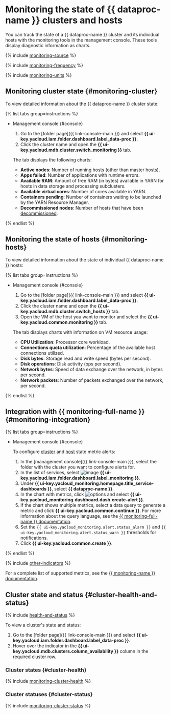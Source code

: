 # Monitoring the state of {{ dataproc-name }} clusters and hosts

You can track the state of a {{ dataproc-name }} cluster and its individual hosts with the monitoring tools in the management console. These tools display diagnostic information as charts.

{% include [monitoring-source](../../_includes/mdb/monitoring-provides.md) %}

{% include [monitoring-frequency](../../_includes/mdb/monitoring-freq.md) %}

{% include [monitoring-units](../../_includes/mdb/note-monitoring-auto-units.md) %}

## Monitoring cluster state {#monitoring-cluster}

To view detailed information about the {{ dataproc-name }} cluster state:

{% list tabs group=instructions %}

- Management console {#console}

   1. Go to the [folder page]({{ link-console-main }}) and select **{{ ui-key.yacloud.iam.folder.dashboard.label_data-proc }}**.
   1. Click the cluster name and open the **{{ ui-key.yacloud.mdb.cluster.switch_monitoring }}** tab.

   The tab displays the following charts:

   * **Active nodes**: Number of running hosts (other than master hosts).
   * **Apps failed**: Number of applications with runtime errors.
   * **Available RAM**: Amount of free RAM (in bytes) available in YARN for hosts in data storage and processing subclusters.
   * **Available virtual cores**: Number of cores available in YARN.
   * **Containers pending**: Number of containers waiting to be launched by the YARN Resource Manager.
   * **Decommissioned nodes**: Number of hosts that have been [decommissioned](../concepts/decommission.md).

{% endlist %}

## Monitoring the state of hosts {#monitoring-hosts}

To view detailed information about the state of individual {{ dataproc-name }} hosts:

{% list tabs group=instructions %}

- Management console {#console}

   1. Go to the [folder page]({{ link-console-main }}) and select **{{ ui-key.yacloud.iam.folder.dashboard.label_data-proc }}**.
   1. Click the cluster name and open the **{{ ui-key.yacloud.mdb.cluster.switch_hosts }}** tab.
   1. Open the VM of the host you want to monitor and select the **{{ ui-key.yacloud.common.monitoring }}** tab.

   The tab displays charts with information on VM resource usage:

   * **CPU Utilization**: Processor core workload.
   * **Connections quota utilization**: Percentage of the available host connections utilized.
   * **Disk bytes**: Storage read and write speed (bytes per second).
   * **Disk operations**: Disk activity (ops per second).
   * **Network bytes**: Speed of data exchange over the network, in bytes per second.
   * **Network packets**: Number of packets exchanged over the network, per second.

{% endlist %}


## Integration with {{ monitoring-full-name }} {#monitoring-integration}

{% list tabs group=instructions %}

- Management console {#console}

   To configure [cluster](#monitoring-cluster) and [host](#monitoring-hosts) state metric alerts:

   1. In the [management console]({{ link-console-main }}), select the folder with the cluster you want to configure alerts for.
   1. In the list of services, select ![image](../../_assets/console-icons/display-pulse.svg) **{{ ui-key.yacloud.iam.folder.dashboard.label_monitoring }}**.
   1. Under **{{ ui-key.yacloud_monitoring.homepage.title_service-dashboards }}**, select **{{ dataproc-name }}**.
   1. In the chart with metrics, click ![options](../../_assets/console-icons/ellipsis.svg) and select **{{ ui-key.yacloud_monitoring.dashboard.dash.create-alert }}**.
   1. If the chart shows multiple metrics, select a data query to generate a metric and click **{{ ui-key.yacloud.common.continue }}**. For more information about the query language, see the [{{ monitoring-full-name }} documentation](../../monitoring/concepts/querying.md).
   1. Set the `{{ ui-key.yacloud_monitoring.alert.status_alarm }}` and `{{ ui-key.yacloud_monitoring.alert.status_warn }}` thresholds for notifications.
   1. Click **{{ ui-key.yacloud.common.create }}**.

{% endlist %}

{% include [other-indicators](../../_includes/mdb/other-indicators.md) %}

For a complete list of supported metrics, see the [{{ monitoring-name }} documentation](../../monitoring/metrics-ref/data-proc-ref.md).


## Cluster state and status {#cluster-health-and-status}

{% include [health-and-status](../../_includes/mdb/monitoring-cluster-health-and-status.md) %}

To view a cluster's state and status:

1. Go to the [folder page]({{ link-console-main }}) and select **{{ ui-key.yacloud.iam.folder.dashboard.label_data-proc }}**.
1. Hover over the indicator in the **{{ ui-key.yacloud.mdb.clusters.column_availability }}** column in the required cluster row.

### Cluster states {#cluster-health}

{% include [monitoring-cluster-health](../../_includes/mdb/monitoring-cluster-health.md) %}

### Cluster statuses {#cluster-status}

{% include [monitoring-cluster-status](../../_includes/mdb/monitoring-cluster-status.md) %}
